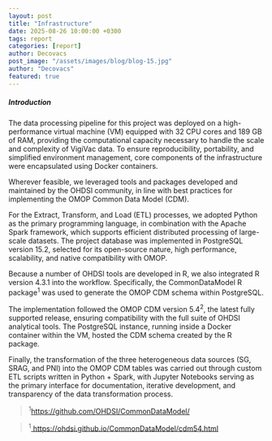 ```yaml
---
layout: post
title: "Infrastructure"
date: 2025-08-26 10:00:00 +0300
tags: report
categories: [report]
author: Decovacs
post_image: "/assets/images/blog/blog-15.jpg"
author: "Decovacs"
featured: true
---
```


<h5>Introduction</h5>
<p>The data processing pipeline for this project was deployed on a high-performance virtual machine (VM) equipped with 32 CPU cores and 189 GB of RAM, providing the computational capacity necessary to handle the scale and complexity of VigiVac data. To ensure reproducibility, portability, and simplified environment management, core components of the infrastructure were encapsulated using Docker containers.</p>
<p>Wherever feasible, we leveraged tools and packages developed and maintained by the OHDSI community, in line with best practices for implementing the OMOP Common Data Model (CDM).</p>
<p>For the Extract, Transform, and Load (ETL) processes, we adopted Python as the primary programming language, in combination with the Apache Spark framework, which supports efficient distributed processing of large-scale datasets. The project database was implemented in PostgreSQL version 15.2, selected for its open-source nature, high performance, scalability, and native compatibility with OMOP.</p>
<p>Because a number of OHDSI tools are developed in R, we also integrated R version 4.3.1 into the workflow. Specifically, the CommonDataModel R package<sup>1</sup> was used to generate the OMOP CDM schema within PostgreSQL.</p>
<p>The implementation followed the OMOP CDM version 5.4<sup>2</sup>, the latest fully supported release, ensuring compatibility with the full suite of OHDSI analytical tools. The PostgreSQL instance, running inside a Docker container within the VM, hosted the CDM schema created by the R package.</p>
<p>Finally, the transformation of the three heterogeneous data sources (SG, SRAG, and PNI) into the OMOP CDM tables was carried out through custom ETL scripts written in Python + Spark, with Jupyter Notebooks serving as the primary interface for documentation, iterative development, and transparency of the data transformation process.</p>

<blockquote class="blockquote single-quote">
  <p> <sup>1</sup><a href="https://github.com/OHDSI/CommonDataModel/" target="_blank">https://github.com/OHDSI/CommonDataModel/</a></p>
</blockquote>
 <blockquote class="blockquote single-quote">
  <p> <sup>1</sup><a href="https://ohdsi.github.io/CommonDataModel/cdm54.html" target="_blank"> https://ohdsi.github.io/CommonDataModel/cdm54.html</a></p>
</blockquote>